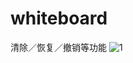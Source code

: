 # whiteboard
清除／恢复／撤销等功能
![1](http://upload-images.jianshu.io/upload_images/1097226-6a6fbea43e82e7ac.png)
